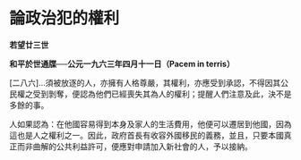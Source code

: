 # 論政治犯的權利


**若望廿三世**

**和平於世通牒──公元一九六三年四月十一日（Pacem in terris）**





[二八六]…須被放逐的人，亦擁有人格尊嚴，其權利，亦應受到承認，不得因其公民權之受到剝奪，便認為他們已經喪失其為人的權利；提醒人們注意及此，決不是多餘的事。

人如果認為：在他國容易得到本身及家人的生活費用，他便可以遷居到他國，因為這也是人之權利之一。因此，政府首長有收容外國移民的義務，並且，只要本國真正而非曲解的公共利益許可，便應對申請加入新社會的人，予以接納。

